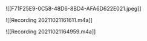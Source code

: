 ![[F71F25E9-0C58-48D6-8BD4-AFA6D622E021.jpeg]]


![[Recording 20211021161611.m4a]]



![[Recording 20211021164959.m4a]]
